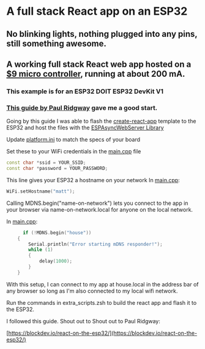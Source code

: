 
# A full stack React app on an ESP32
## No blinking lights, nothing plugged into any pins, still something awesome.
## A working full stack React web app hosted on a [$9 micro controller](https://www.amazon.com/ESP-WROOM-32-Development-Microcontroller-Integrated-Compatible/dp/B07WCG1PLV/ref=sr_1_3?dib=eyJ2IjoiMSJ9.XBINg-sjhfF_gUtnMiKGjjEQQzaaOnS0BOX5B4WtqfLMYUub-A1GOALt3HxF_ltfwmsF1huTZqdb_GPfN7YgqBCPEWnZZEoSis5a2gL0lbApUkGkdrTqSVIZIK84BpLlgQyAlFxEeeDBYWmaTW-S-6HRvfIgAD6uxfau0-KkxZA1I_s7jVhrCfheWcDCVOYpVdbJe0Dr20tsEn3N8AtdCb1pBBWHiAy1aa-jG9200dY.avrbviAOUNPIh2avs_Og0ooquN4gcQFaWDeXi74dtg0&dib_tag=se&hvadid=557376324384&hvdev=c&hvlocphy=9007909&hvnetw=g&hvqmt=e&hvrand=5589188309751002162&hvtargid=kwd-462782567668&hydadcr=24328_13517622&keywords=esp32%2Bamazon&mcid=36bbc68ae03b3a6fa1ca8dca6f0091c1&qid=1740456180&sr=8-3&th=1), running at about 200 mA.
### This example is for an ESP32 DOIT ESP32 DevKit V1
### [This guide by Paul Ridgway](https://blockdev.io/react-on-the-esp32/) gave me a good start.
Going by this guide I was able to flash the [create-react-app](https://create-react-app.dev/docs/getting-started) template to the ESP32 and host the files with the [ESPAsyncWebServer Library](https://github.com/lacamera/ESPAsyncWebServer)

Update [platform.ini](platformio.ini) to match the specs of your board

Set these to your WiFi credentials in the [main.cpp](src/main.cpp) file
```cpp
const char *ssid = YOUR_SSID;
const char *password = YOUR_PASSWORD;
```

This line gives your ESP32 a hostname on your network
In [main.cpp](src/main.cpp):
```cpp
WiFi.setHostname("matt");
```

Calling MDNS.begin("name-on-network") lets you connect to the app in your browser via name-on-network.local for anyone on the local network.

In [main.cpp](src/main.cpp):
```cpp
      if (!MDNS.begin("house"))
    {
        Serial.println("Error starting mDNS responder!");
        while (1)
        {
            delay(1000);
        }
    }
```

With this setup, I can connect to my app at house.local in the address bar of any browser so long as I'm also connected to my local wifi network.

Run the commands in extra_scripts.zsh to build the react app and flash it to the ESP32.  

I followed this guide. Shout out to Shout out to Paul Ridgway:

[https://blockdev.io/react-on-the-esp32/](https://blockdev.io/react-on-the-esp32/)
